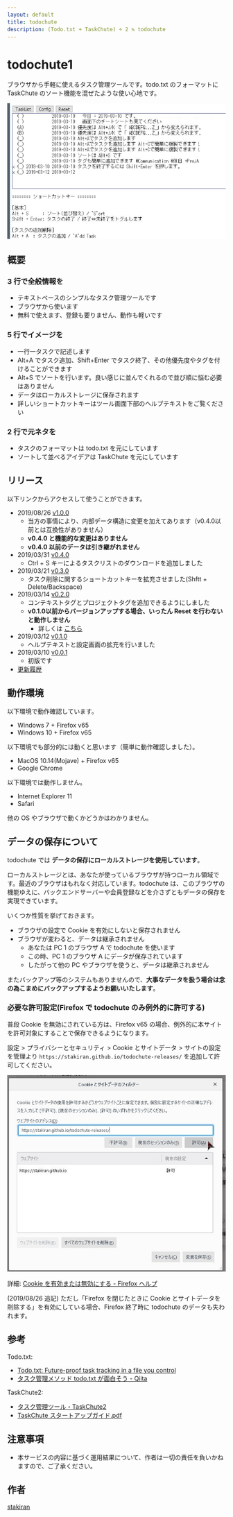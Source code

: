 ```yaml
---
layout: default
title: todochute
description: (Todo.txt + TaskChute) ÷ 2 ≒ todochute
---
```


# todochute1
ブラウザから手軽に使えるタスク管理ツールです。todo.txt のフォーマットに TaskChute のソート機能を混ぜたような使い心地です。

![todochute_image.jpg](img/todochute_image.jpg)

## 概要

### 3 行で全般情報を
- テキストベースのシンプルなタスク管理ツールです
- ブラウザから使います
- 無料で使えます、登録も要りません、動作も軽いです

### 5 行でイメージを
- 一行一タスクで記述します
- Alt+A でタスク追加、Shift+Enter でタスク終了、その他優先度やタグを付けることができます
- Alt+S でソートを行います。良い感じに並んでくれるので並び順に悩む必要はありません
- データはローカルストレージに保存されます
- 詳しいショートカットキーはツール画面下部のヘルプテキストをご覧ください

### 2 行で元ネタを
- タスクのフォーマットは todo.txt を元にしています
- ソートして並べるアイデアは TaskChute を元にしています

## リリース
以下リンクからアクセスして使うことができます。

- 2019/08/26 [v1.0.0](tool/v1.0.0/index.html)
  - 当方の事情により、内部データ構造に変更を加えてあります（v0.4.0以前とは互換性がありません）
  - **v0.4.0 と機能的な変更はありません**
  - **v0.4.0 以前のデータは引き継がれません**
- 2019/03/31 [v0.4.0](tool/v0.4.0/index.html)
  - Ctrl + S キーによるタスクリストのダウンロードを追加しました
- 2019/03/21 [v0.3.0](tool/v0.3.0/index.html)
  - タスク削除に関するショートカットキーを拡充させました(Shftt + Delete/Backspace)
- 2019/03/14 [v0.2.0](tool/v0.2.0/index.html)
  - コンテキストタグとプロジェクトタグを追加できるようにしました
  - **v0.1.0以前からバージョンアップする場合、いったん Reset を行わないと動作しません**
    - 詳しくは [こちら](notice_about_verup.md)
- 2019/03/12 [v0.1.0](tool/v0.1.0/index.html)
  - ヘルプテキストと設定画面の拡充を行いました
- 2019/03/10 [v0.0.1](tool/v0.0.1/index.html)
  - 初版です
- [更新履歴](tool/changelog.md)

## 動作環境
以下環境で動作確認しています。

- Windows 7 + Firefox v65
- Windows 10 + Firefox v65

以下環境でも部分的には動くと思います（簡単に動作確認しました）。

- MacOS 10.14(Mojave) + Firefox v65
- Google Chrome

以下環境では動作しません。

- Internet Explorer 11
- Safari

他の OS やブラウザで動くかどうかはわかりません。

## データの保存について
todochute では **データの保存にローカルストレージを使用しています**。

ローカルストレージとは、あなたが使っているブラウザが持つローカル領域です。最近のブラウザはもれなく対応しています。todochute は、このブラウザの機能ゆえに、バックエンドサーバーや会員登録などを介さずともデータの保存を実現できています。

いくつか性質を挙げておきます。

- ブラウザの設定で Cookie を有効にしないと保存されません
- ブラウザが変わると、データは継承されません
  - あなたは PC 1 のブラウザ A で todochute を使います
  - この時、PC 1 のブラウザ A にデータが保存されています
  - したがって他の PC やブラウザを使うと、データは継承されません

またバックアップ等のシステムもありませんので、**大事なデータを扱う場合は念の為こまめにバックアップするようお願いいたします**。

### 必要な許可設定(Firefox で todochute のみ例外的に許可する)
普段 Cookie を無効にされている方は、Firefox v65 の場合、例外的に本サイトを許可対象にすることで保存できるようになります。

設定 > プライバシーとセキュリティ > Cookie とサイトデータ > サイトの設定を管理より `https://stakiran.github.io/todochute-releases/` を追加して許可してください。

![howto_enable_localstorage_firefox.jpg](img/howto_enable_localstorage_firefox.jpg)

詳細: [Cookie を有効または無効にする - Firefox ヘルプ](https://support.mozilla.org/ja/kb/enable-and-disable-cookies-website-preferences)

(2019/08/26 追記) ただし「Firefox を閉じたときに Cookie とサイトデータを削除する」を有効にしている場合、Firefox 終了時に todochute のデータも失われます。

## 参考
Todo.txt:

- [Todo.txt: Future-proof task tracking in a file you control](http://todotxt.org/)
- [タスク管理メソッド todo.txt が面白そう - Qiita](https://qiita.com/sta/items/0f72c9c956cf05df8141)

TaskChute2:

- [タスク管理ツール・TaskChute2](https://cyblog.biz/pro/taskchute2/index2.php)
- [TaskChute スタートアップガイド.pdf](https://cyblog.biz/file/TC2StartupGuide.pdf)

## 注意事項
- 本サービスの内容に基づく運用結果について、作者は一切の責任を負いかねますので、ご了承ください。

## 作者
[stakiran](https://stakiran.github.io/stakiran/)
